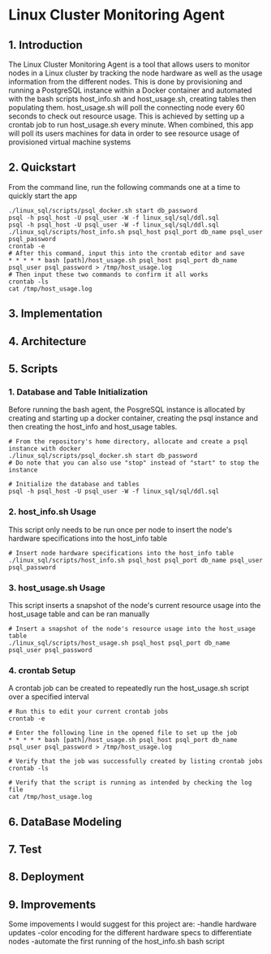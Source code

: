 # Linux Cluster Monitoring Agent
## 1. Introduction
The Linux Cluster Monitoring Agent is a tool that allows users to monitor nodes 
in a Linux cluster by tracking the node hardware as well as the usage information from the different nodes. 
This is done by provisioning and running a PostgreSQL instance within a Docker container and automated with the bash scripts
host_info.sh and host_usage.sh, creating tables then populating them. host_usage.sh will poll the connecting node every 60 seconds to check out resource usage. This is achieved by setting up a crontab job to run host_usage.sh every minute. When combined, this app will poll its users machines for data in order to see resource usage of provisioned virtual machine systems

## 2. Quickstart
From the command line, run the following commands one at a time to quickly start the app
```
./linux_sql/scripts/psql_docker.sh start db_password
psql -h psql_host -U psql_user -W -f linux_sql/sql/ddl.sql
psql -h psql_host -U psql_user -W -f linux_sql/sql/ddl.sql
./linux_sql/scripts/host_info.sh psql_host psql_port db_name psql_user psql_password
crontab -e
# After this command, input this into the crontab editor and save
* * * * * bash [path]/host_usage.sh psql_host psql_port db_name psql_user psql_password > /tmp/host_usage.log
# Then input these two commands to confirm it all works
crontab -ls
cat /tmp/host_usage.log
```

## 3. Implementation

## 4. Architecture

## 5. Scripts
### 1. Database and Table Initialization
Before running the bash agent, the PosgreSQL instance is allocated by creating and starting up a docker container, creating the psql instance and then creating the host_info and host_usage tables.
```
# From the repository's home directory, allocate and create a psql instance with docker
./linux_sql/scripts/psql_docker.sh start db_password
# Do note that you can also use "stop" instead of "start" to stop the instance

# Initialize the database and tables
psql -h psql_host -U psql_user -W -f linux_sql/sql/ddl.sql
```
### 2. host_info.sh Usage

This script only needs to be run once per node to insert the node's hardware specifications into the host_info table
```
# Insert node hardware specifications into the host_info table
./linux_sql/scripts/host_info.sh psql_host psql_port db_name psql_user psql_password
```
### 3. host_usage.sh Usage

This script inserts a snapshot of the node's current resource usage into the host_usage table and can be ran manually
```
# Insert a snapshot of the node's resource usage into the host_usage table
./linux_sql/scripts/host_usage.sh psql_host psql_port db_name psql_user psql_password
```
### 4. crontab Setup

A crontab job can be created to repeatedly run the host_usage.sh script over a specified interval
```
# Run this to edit your current crontab jobs
crontab -e

# Enter the following line in the opened file to set up the job
* * * * * bash [path]/host_usage.sh psql_host psql_port db_name psql_user psql_password > /tmp/host_usage.log

# Verify that the job was successfully created by listing crontab jobs
crontab -ls

# Verify that the script is running as intended by checking the log file
cat /tmp/host_usage.log
```

## 6. DataBase Modeling

## 7. Test

## 8. Deployment


## 9. Improvements
Some impovements I would suggest for this project are:
  -handle hardware updates
  -color encoding for the different hardware specs to differentiate nodes
  -automate the first running of the host_info.sh bash script

